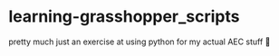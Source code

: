 # learning-grasshopper_scripts
pretty much just an exercise at using python for my actual AEC stuff 🤣
